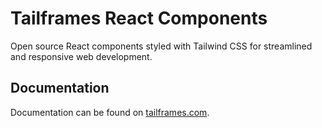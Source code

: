 # Tailframes React Components
Open source React components styled with Tailwind CSS for streamlined and responsive web development.

## Documentation

Documentation can be found on [tailframes.com](https://tailframes.com/getting-started/introduction).
